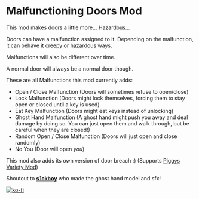 # Malfunctioning Doors Mod

This mod makes doors a little more... Hazardous...

Doors can have a malfunction assigned to it.
Depending on the malfunction, it can behave it creepy or hazardous ways.

Malfunctions will also be different over time.

A normal door will always be a normal door though.

These are all Malfunctions this mod currently adds:

- Open / Close Malfunction (Doors will sometimes refuse to open/close)
- Lock Malfunction (Doors might lock themselves, forcing them to stay open or closed until a key is used)
- Eat Key Malfunction (Doors might eat keys instead of unlocking)
- Ghost Hand Malfunction (A ghost hand might push you away and deal damage by doing so. You can just open them and walk
  through, but be careful when they are closed!)
- Random Open / Close Malfunction (Doors will just open and close randomly)
- No You (Door will open *you*)

This mod also adds its own version of door breach :)
(Supports [Piggys Variety Mod](https://thunderstore.io/c/lethal-company/p/Piggy/Piggys_Variety_Mod/))

Shoutout to [**s1ckboy**](https://thunderstore.io/c/lethal-company/p/s1ckboy/) who made the ghost hand model and sfx!

[![ko-fi](https://ko-fi.com/img/githubbutton_sm.svg)](https://ko-fi.com/P5P6ZWLCY)